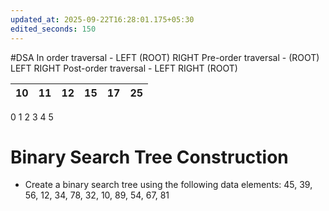 ```yaml
---
updated_at: 2025-09-22T16:28:01.175+05:30
edited_seconds: 150
---
```

#DSA 
In order traversal     -    LEFT (ROOT) RIGHT
Pre-order traversal  -    (ROOT) LEFT RIGHT
Post-order traversal -    LEFT RIGHT (ROOT)



| 10  | 11  | 12  | 15  | 17  | 25  |
| --- | --- | --- | --- | --- | --- |
   0        1             2          3          4          5


# Binary Search Tree Construction
- Create a binary search tree using the following data elements: 45, 39, 56, 12, 34, 78, 32, 10, 89, 54, 67, 81
